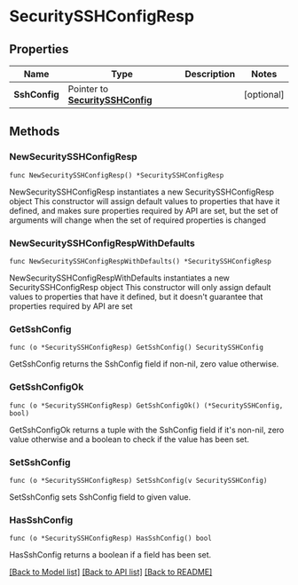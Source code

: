 # SecuritySSHConfigResp

## Properties

Name | Type | Description | Notes
------------ | ------------- | ------------- | -------------
**SshConfig** | Pointer to [**SecuritySSHConfig**](SecuritySSHConfig.md) |  | [optional] 

## Methods

### NewSecuritySSHConfigResp

`func NewSecuritySSHConfigResp() *SecuritySSHConfigResp`

NewSecuritySSHConfigResp instantiates a new SecuritySSHConfigResp object
This constructor will assign default values to properties that have it defined,
and makes sure properties required by API are set, but the set of arguments
will change when the set of required properties is changed

### NewSecuritySSHConfigRespWithDefaults

`func NewSecuritySSHConfigRespWithDefaults() *SecuritySSHConfigResp`

NewSecuritySSHConfigRespWithDefaults instantiates a new SecuritySSHConfigResp object
This constructor will only assign default values to properties that have it defined,
but it doesn't guarantee that properties required by API are set

### GetSshConfig

`func (o *SecuritySSHConfigResp) GetSshConfig() SecuritySSHConfig`

GetSshConfig returns the SshConfig field if non-nil, zero value otherwise.

### GetSshConfigOk

`func (o *SecuritySSHConfigResp) GetSshConfigOk() (*SecuritySSHConfig, bool)`

GetSshConfigOk returns a tuple with the SshConfig field if it's non-nil, zero value otherwise
and a boolean to check if the value has been set.

### SetSshConfig

`func (o *SecuritySSHConfigResp) SetSshConfig(v SecuritySSHConfig)`

SetSshConfig sets SshConfig field to given value.

### HasSshConfig

`func (o *SecuritySSHConfigResp) HasSshConfig() bool`

HasSshConfig returns a boolean if a field has been set.


[[Back to Model list]](../README.md#documentation-for-models) [[Back to API list]](../README.md#documentation-for-api-endpoints) [[Back to README]](../README.md)


